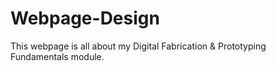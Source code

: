 # Webpage-Design
This webpage is all about my Digital Fabrication & Prototyping Fundamentals module.

